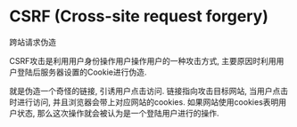 # CSRF (Cross-site request forgery)

跨站请求伪造

CSRF攻击是利用用户身份操作用户操作用户的一种攻击方式,
主要原因时利用用户登陆后服务器设置的Cookie进行伪造.

就是伪造一个奇怪的链接, 引诱用户点击访问.
链接指向攻击目标网站, 当用户点击时进行访问,
并且浏览器会带上对应网站的cookies. 如果网站使用cookies表明用户状态,
那么这次操作就会被认为是一个登陆用户进行的操作.

